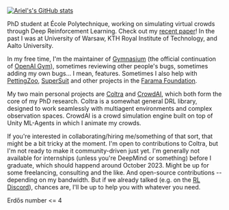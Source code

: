 [![Ariel's's GitHub stats](https://github-readme-stats.vercel.app/api?username=RedTachyon&count_private=true&include_all_commits=true&show_icons=true&theme=algolia)](https://github.com/anuraghazra/github-readme-stats)

PhD student at École Polytechnique, working on simulating virtual crowds through Deep Reinforcement Learning. Check out my [recent paper](https://arxiv.org/abs/2209.09344)! In the past I was at University of Warsaw, KTH Royal Institute of Technology, and Aalto University.

In my free time, I'm the maintainer of [Gymnasium](https://github.com/Farama-Foundation/Gymnasium) (the official continuation of [OpenAI Gym](https://github.com/openai/gym)), sometimes reviewing other people's bugs, sometimes adding my own bugs... I mean, features. Sometimes I also help with [PettingZoo](https://github.com/Farama-Foundation/PettingZoo), [SuperSuit](https://github.com/Farama-Foundation/SuperSuit) and other projects in the [Farama Foundation](https://farama.org/).

My two main personal projects are [Coltra](https://github.com/RedTachyon/coltra-rl) and [CrowdAI](https://github.com/RedTachyon/CrowdAI), which both form the core of my PhD research. Coltra is a somewhat general DRL library, designed to work seamlessly with multiagent environments and complex observation spaces. CrowdAI is a crowd simulation engine built on top of Unity ML-Agents in which I animate my crowds.

If you're interested in collaborating/hiring me/something of that sort, that might be a bit tricky at the moment. I'm open to contributions to Coltra, but I'm not ready to make it community-driven just yet. I'm generally not available for internships (unless you're DeepMind or something) before I graduate, which should happend around October 2023. Might be up for some freelancing, consulting and the like. And open-source contributions -- depending on my bandwidth. But if we already talked (e.g. on the [RL Discord](https://discord.gg/FJZnzTENRp)), chances are, I'll be up to help you with whatever you need.

Erdős number <= 4

<!--
**RedTachyon/redtachyon** is a ✨ _special_ ✨ repository because its `README.md` (this file) appears on your GitHub profile.

Here are some ideas to get you started:

- 🔭 I’m currently working on ...
- 🌱 I’m currently learning ...
- 👯 I’m looking to collaborate on ...
- 🤔 I’m looking for help with ...
- 💬 Ask me about ...
- 📫 How to reach me: ...
- 😄 Pronouns: ...
- ⚡ Fun fact: ...
-->
